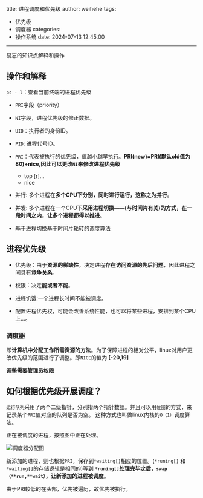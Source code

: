 title: 进程调度和优先级
author: weihehe
tags:
  - 优先级
  - 调度器
categories:
  - 操作系统
date: 2024-07-13 12:45:00
---
易忘的知识点解释和操作
<!--more-->
## 操作和解释

`ps - l`：查看当前终端的进程优先级
- `PRI`字段（priority）
- `NI`字段，进程优先级的修正数据。
- `UID`：执行者的身份ID。
- `PID`: 进程代号ID。
- `PRI`：代表被执行的优先级，值越小越早执行。**PRl(new)=PRl(默认old值为80)+nice,因此可以更改`NI`来修改进程优先级**
	- top [r]...
	- nice
- 并行: 多个进程在**多个CPU下分别，同时进行运行，这称之为并行**。

- 并发: 多个进程在一个CPU下**采用进程切换——(与时间片有关)的方式，在一段时间之内，让多个进程都得以推进**。

- 基于进程切换基于时间片轮转的调度算法

## 进程优先级
- 优先级：由于**资源的稀缺性**，决定进程**存在访问资源的先后问题**，因此进程之间具有**竞争关系**。

- 权限：决定**能或者不能**。

- 进程饥饿:一个进程长时间不能被调度。

- 配置进程优先权，可能会改善系统性能，也可以将某些进程，安排到某个CPU上...。

### 调度器

即**计算机中分配工作所需资源的方法**。为了保障进程的相对公平，linux对用户更改优先级的范围进行了调整。即`NICE`的值为 **[-20,19]**

**调整需要管理员权限**

## 如何根据优先级开展调度？

`运行队列`采用了两个二级指针，分别指两个指针数组。并且可以用`位图`的方式，来记录某个`PRI`值对应的队列是否为空。
这种方式也叫做linux内核的`O（1）`调度算法。

正在被调度的进程，按照图中正在处理。

![调度器分配图](/images/调度器分配图.png)

新添加的进程，则也根据`PRI`，保存到`*waiting[]`相应的位置。(`*runing[]` 和 `*waiting[]`的存储逻辑是相同的)等到 **`*runing[]`处理完毕之后，`swap（**run,**wait）`，让新添加的进程被调度**。


由于PRI较低的在头部，优先被遍历，故优先被执行。